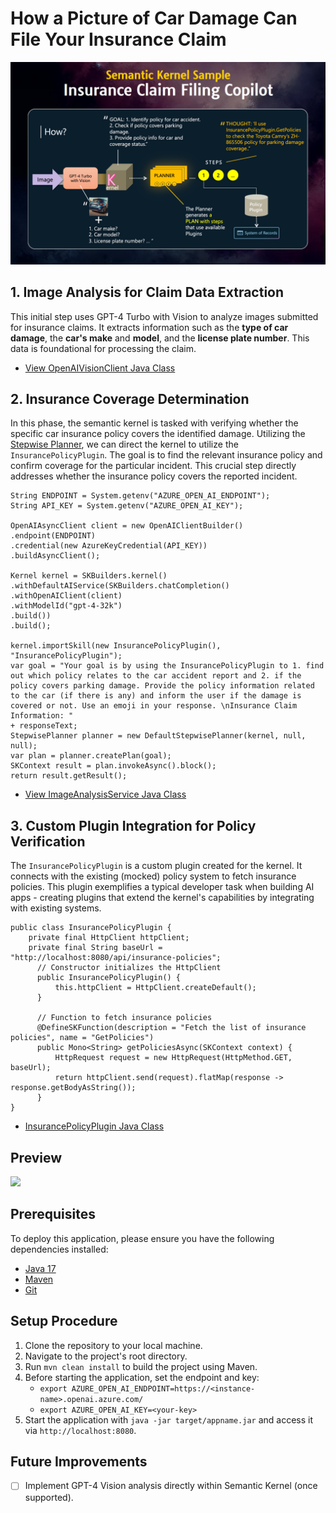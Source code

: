 # How a Picture of Car Damage Can File Your Insurance Claim
<img src="architecture-overview.png?raw=true" width="900px">


## 1. Image Analysis for Claim Data Extraction
This initial step uses GPT-4 Turbo with Vision to analyze images submitted for insurance claims. It extracts information such as the **type of car damage**, the **car's make** and **model**, and the **license plate number**. This data is foundational for processing the claim.
- [View OpenAIVisionClient Java Class](https://github.com/aymenfurter/copilot-insurance-claim-demo/blob/main/src/main/java/com/microsoft/openai/samples/insurancedemo/client/OpenAIVisionClient.java)

## 2. Insurance Coverage Determination
In this phase, the semantic kernel is tasked with verifying whether the specific car insurance policy covers the identified damage. Utilizing the [Stepwise Planner](https://devblogs.microsoft.com/semantic-kernel/semantic-kernel-planners-stepwise-planner/), we can direct the kernel to utilize the `InsurancePolicyPlugin`. The goal is to find the relevant insurance policy and confirm coverage for the particular incident. This crucial step directly addresses whether the insurance policy covers the reported incident.
```
String ENDPOINT = System.getenv("AZURE_OPEN_AI_ENDPOINT");
String API_KEY = System.getenv("AZURE_OPEN_AI_KEY");

OpenAIAsyncClient client = new OpenAIClientBuilder()
.endpoint(ENDPOINT)
.credential(new AzureKeyCredential(API_KEY))
.buildAsyncClient();

Kernel kernel = SKBuilders.kernel()
.withDefaultAIService(SKBuilders.chatCompletion()
.withOpenAIClient(client)
.withModelId("gpt-4-32k")
.build())
.build();

kernel.importSkill(new InsurancePolicyPlugin(), "InsurancePolicyPlugin");
var goal = "Your goal is by using the InsurancePolicyPlugin to 1. find out which policy relates to the car accident report and 2. if the policy covers parking damage. Provide the policy information related to the car (if there is any) and inform the user if the damage is covered or not. Use an emoji in your response. \nInsurance Claim Information: "
+ responseText;
StepwisePlanner planner = new DefaultStepwisePlanner(kernel, null, null);
var plan = planner.createPlan(goal);
SKContext result = plan.invokeAsync().block();
return result.getResult();
```
- [View ImageAnalysisService Java Class](https://github.com/aymenfurter/copilot-insurance-claim-demo/blob/main/src/main/java/com/microsoft/openai/samples/insurancedemo/service/ImageAnalysisService.java#L81)

## 3. Custom Plugin Integration for Policy Verification
The `InsurancePolicyPlugin` is a custom plugin created for the kernel. It connects with the existing (mocked) policy system to fetch insurance policies. This plugin exemplifies a typical developer task when building AI apps - creating plugins that extend the kernel's capabilities by integrating with existing systems.
```
public class InsurancePolicyPlugin {
    private final HttpClient httpClient;
    private final String baseUrl = "http://localhost:8080/api/insurance-policies";
      // Constructor initializes the HttpClient
      public InsurancePolicyPlugin() {
          this.httpClient = HttpClient.createDefault();
      }
    
      // Function to fetch insurance policies
      @DefineSKFunction(description = "Fetch the list of insurance policies", name = "GetPolicies")
      public Mono<String> getPoliciesAsync(SKContext context) {
          HttpRequest request = new HttpRequest(HttpMethod.GET, baseUrl);
          return httpClient.send(request).flatMap(response -> response.getBodyAsString());
      }
}
```
- [InsurancePolicyPlugin Java Class](https://github.com/aymenfurter/copilot-insurance-claim-demo/blob/main/src/main/java/com/microsoft/openai/samples/insurancedemo/plugin/InsurancePolicyPlugin.java)

## Preview 
<img src="preview.gif?raw=true" width="350px">

## Prerequisites 
To deploy this application, please ensure you have the following dependencies installed:
* [Java 17](https://www.oracle.com/java/technologies/javase/jdk17-archive-downloads.html)
* [Maven](https://maven.apache.org/download.cgi)
* [Git](https://git-scm.com/downloads)

## Setup Procedure
1. Clone the repository to your local machine.
2. Navigate to the project's root directory.
3. Run `mvn clean install` to build the project using Maven.
4. Before starting the application, set the endpoint and key:
    - `export AZURE_OPEN_AI_ENDPOINT=https://<instance-name>.openai.azure.com/`
    - `export AZURE_OPEN_AI_KEY=<your-key>`
5. Start the application with `java -jar target/appname.jar` and access it via `http://localhost:8080`.

## Future Improvements
- [ ] Implement GPT-4 Vision analysis directly within Semantic Kernel (once supported).
